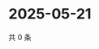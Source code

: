 # 2025-05-21

共 0 条

<!-- BEGIN ZHIHUQUESTIONS -->
<!-- 最后更新时间 Wed May 21 2025 04:13:09 GMT+0800 (China Standard Time) -->

<!-- END ZHIHUQUESTIONS -->
